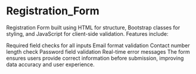 # Registration_Form
Registration Form built using HTML for structure, Bootstrap classes for styling, and JavaScript for client-side validation.
Features include:

Required field checks for all inputs
Email format validation
Contact number length check
Password field validation
Real-time error messages
The form ensures users provide correct information before submission, improving data accuracy and user experience.
